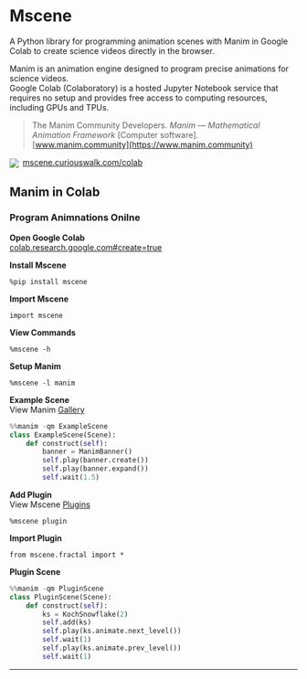 # Mscene

A Python library for programming animation scenes with Manim in Google Colab to create science videos directly in the browser.

Manim is an animation engine designed to program precise animations for science videos.<br>Google Colab (Colaboratory) is a hosted Jupyter Notebook service that requires no setup and provides free access to computing resources, including GPUs and TPUs.

>The Manim Community Developers. *Manim &mdash; Mathematical Animation Framework* [Computer software].<br>[www.manim.community](https://www.manim.community)

<a href="https://colab.research.google.com/github/curiouswalk/mscene/blob/main/scenes/colab/mscene.ipynb"><img align="center" src="https://colab.research.google.com/assets/colab-badge.svg"></a>&ensp;[mscene.curiouswalk.com/colab](https://colab.research.google.com/github/curiouswalk/mscene/blob/main/scenes/colab/mscene.ipynb)

## Manim in Colab

### Program Animnations Onilne

**Open Google Colab**<br>
[colab.research.google.com#create=true](http://colab.research.google.com#create=true)

**Install Mscene**
  ```
  %pip install mscene
  ```
**Import Mscene**
```
import mscene
```
**View Commands**
```
%mscene -h
```
**Setup Manim**
```
%mscene -l manim
```

**Example Scene**<br>View Manim [Gallery](https://docs.manim.community/en/stable/examples.html)

```python
%%manim -qm ExampleScene
class ExampleScene(Scene):
    def construct(self):
        banner = ManimBanner()
        self.play(banner.create())
        self.play(banner.expand())
        self.wait(1.5)
```


**Add Plugin**<br>View Mscene [Plugins](https://docs.manim.community/en/stable/examples.html)
```
%mscene plugin
```

**Import Plugin**
```
from mscene.fractal import *
```
**Plugin Scene**
```python
%%manim -qm PluginScene
class PluginScene(Scene):
    def construct(self):
        ks = KochSnowflake(2)
        self.add(ks)
        self.play(ks.animate.next_level())
        self.wait(1)
        self.play(ks.animate.prev_level())
        self.wait(1)
```
---
